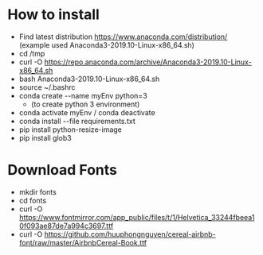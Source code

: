 # How to install

- Find latest distribution https://www.anaconda.com/distribution/ (example used Anaconda3-2019.10-Linux-x86_64.sh)
- cd /tmp
- curl -O https://repo.anaconda.com/archive/Anaconda3-2019.10-Linux-x86_64.sh
- bash Anaconda3-2019.10-Linux-x86_64.sh
- source ~/.bashrc
- conda create --name myEnv python=3 
  - (to create python 3 environment)
- conda activate myEnv / conda deactivate
- conda install --file requirements.txt 
- pip install python-resize-image
- pip install glob3

# Download Fonts

- mkdir fonts
- cd fonts
- curl -O https://www.fontmirror.com/app_public/files/t/1/Helvetica_33244fbeea10f093ae87de7a994c3697.ttf
- curl -O https://github.com/huuphongnguyen/cereal-airbnb-font/raw/master/AirbnbCereal-Book.ttf
